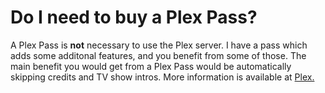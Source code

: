# Do I need to buy a Plex Pass?

A Plex Pass is **not** necessary to use the Plex server. I have a pass which adds some additonal features, and you benefit from some of those. The main benefit you would get from a Plex Pass would be automatically skipping credits and TV show intros. More information is available at [Plex.](https://support.plex.tv/articles/202526943-plex-free-vs-paid)
